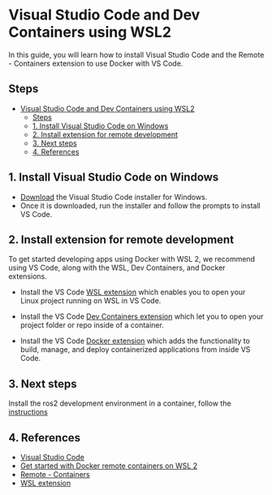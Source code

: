 # Visual Studio Code and Dev Containers using WSL2

In this guide, you will learn how to install Visual Studio Code and the Remote - Containers extension to use Docker with VS Code.

## Steps

- [Visual Studio Code and Dev Containers using WSL2](#visual-studio-code-and-dev-containers-using-wsl2)
  - [Steps](#steps)
  - [1. Install Visual Studio Code on Windows](#1-install-visual-studio-code-on-windows)
  - [2. Install extension for remote development](#2-install-extension-for-remote-development)
  - [3. Next steps](#3-next-steps)
  - [4. References](#4-references)

## 1. Install Visual Studio Code on Windows

- [Download](https://code.visualstudio.com/download) the Visual Studio Code installer for Windows.
- Once it is downloaded, run the installer and follow the prompts to install VS Code.

## 2. Install extension for remote development

To get started developing apps using Docker with WSL 2, we recommend using VS Code, along with the WSL, Dev Containers, and Docker extensions.

- Install the VS Code [WSL extension](https://marketplace.visualstudio.com/items?itemName=ms-vscode-remote.remote-wsl) which enables you to open your Linux project running on WSL in VS Code.

- Install the VS Code [Dev Containers extension](https://marketplace.visualstudio.com/items?itemName=ms-vscode-remote.remote-containers) which let you to open your project folder or repo inside of a container.

- Install the VS Code [Docker extension](https://marketplace.visualstudio.com/items?itemName=ms-azuretools.vscode-docker) which adds the functionality to build, manage, and deploy containerized applications from inside VS Code.

## 3. Next steps

Install the ros2 development environment in a container, follow the [instructions](/wsl2/ros2_dev_container.md)

## 4. References

- [Visual Studio Code](https://code.visualstudio.com/)
- [Get started with Docker remote containers on WSL 2](https://learn.microsoft.com/en-us/windows/wsl/tutorials/wsl-containers)
- [Remote - Containers](https://marketplace.visualstudio.com/items?itemName=ms-vscode-remote.remote-containers)
- [WSL extension](https://marketplace.visualstudio.com/items?itemName=ms-vscode-remote.remote-wsl)
